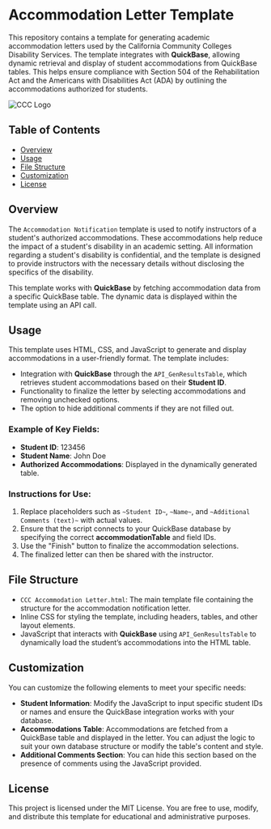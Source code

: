# Accommodation Letter Template

This repository contains a template for generating academic accommodation letters used by the California Community Colleges Disability Services. The template integrates with **QuickBase**, allowing dynamic retrieval and display of student accommodations from QuickBase tables. This helps ensure compliance with Section 504 of the Rehabilitation Act and the Americans with Disabilities Act (ADA) by outlining the accommodations authorized for students.

![CCC Logo](https://amacsam.quickbase.com/up/bnuuc9j4q/g/rb/eg/va/1200px-California_Community_Colleges_System_logo.svg.png)

## Table of Contents

- [Overview](#overview)
- [Usage](#usage)
- [File Structure](#file-structure)
- [Customization](#customization)
- [License](#license)

## Overview

The `Accommodation Notification` template is used to notify instructors of a student's authorized accommodations. These accommodations help reduce the impact of a student's disability in an academic setting. All information regarding a student's disability is confidential, and the template is designed to provide instructors with the necessary details without disclosing the specifics of the disability.

This template works with **QuickBase** by fetching accommodation data from a specific QuickBase table. The dynamic data is displayed within the template using an API call.

## Usage

This template uses HTML, CSS, and JavaScript to generate and display accommodations in a user-friendly format. The template includes:
- Integration with **QuickBase** through the `API_GenResultsTable`, which retrieves student accommodations based on their **Student ID**.
- Functionality to finalize the letter by selecting accommodations and removing unchecked options.
- The option to hide additional comments if they are not filled out.

### Example of Key Fields:
- **Student ID**: 123456
- **Student Name**: John Doe
- **Authorized Accommodations**: Displayed in the dynamically generated table.

### Instructions for Use:
1. Replace placeholders such as `~Student ID~`, `~Name~`, and `~Additional Comments (text)~` with actual values.
2. Ensure that the script connects to your QuickBase database by specifying the correct **accommodationTable** and field IDs.
3. Use the "Finish" button to finalize the accommodation selections.
4. The finalized letter can then be shared with the instructor.

## File Structure

- `CCC Accommodation Letter.html`: The main template file containing the structure for the accommodation notification letter.
- Inline CSS for styling the template, including headers, tables, and other layout elements.
- JavaScript that interacts with **QuickBase** using `API_GenResultsTable` to dynamically load the student’s accommodations into the HTML table.

## Customization

You can customize the following elements to meet your specific needs:
- **Student Information**: Modify the JavaScript to input specific student IDs or names and ensure the QuickBase integration works with your database.
- **Accommodations Table**: Accommodations are fetched from a QuickBase table and displayed in the letter. You can adjust the logic to suit your own database structure or modify the table's content and style.
- **Additional Comments Section**: You can hide this section based on the presence of comments using the JavaScript provided.

## License

This project is licensed under the MIT License. You are free to use, modify, and distribute this template for educational and administrative purposes.
